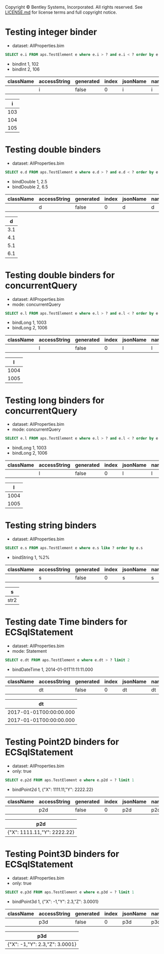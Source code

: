 Copyright © Bentley Systems, Incorporated. All rights reserved. See [LICENSE.md](../../../../LICENSE.md) for license terms and full copyright notice.

# Testing integer binder

- dataset: AllProperties.bim

```sql
SELECT e.i FROM aps.TestElement e where e.i > ? and e.i < ? order by e.i
```

- bindInt 1, 102
- bindInt 2, 106

| className | accessString | generated | index | jsonName | name | extendedType | typeName | type |
| --------- | ------------ | --------- | ----- | -------- | ---- | ------------ | -------- | ---- |
|           | i            | false     | 0     | i        | i    | undefined    | int      | Int  |

| i   |
| --- |
| 103 |
| 104 |
| 105 |

# Testing double binders

- dataset: AllProperties.bim

```sql
SELECT e.d FROM aps.TestElement e where e.d > ? and e.d < ? order by e.d
```

- bindDouble 1, 2.5
- bindDouble 2, 6.5

| className | accessString | generated | index | jsonName | name | extendedType | typeName | type   |
| --------- | ------------ | --------- | ----- | -------- | ---- | ------------ | -------- | ------ |
|           | d            | false     | 0     | d        | d    | undefined    | double   | Double |

| d   |
| --- |
| 3.1 |
| 4.1 |
| 5.1 |
| 6.1 |

# Testing double binders for concurrentQuery

- dataset: AllProperties.bim
- mode: concurrentQuery

```sql
SELECT e.l FROM aps.TestElement e where e.l > ? and e.l < ? order by e.l
```

- bindLong 1, 1003
- bindLong 2, 1006

| className | accessString | generated | index | jsonName | name | extendedType | typeName | type  |
| --------- | ------------ | --------- | ----- | -------- | ---- | ------------ | -------- | ----- |
|           | l            | false     | 0     | l        | l    | undefined    | long     | Int64 |

| l    |
| ---- |
| 1004 |
| 1005 |

# Testing long binders for concurrentQuery

- dataset: AllProperties.bim
- mode: concurrentQuery

```sql
SELECT e.l FROM aps.TestElement e where e.l > ? and e.l < ? order by e.l
```

- bindLong 1, 1003
- bindLong 2, 1006

| className | accessString | generated | index | jsonName | name | extendedType | typeName | type  |
| --------- | ------------ | --------- | ----- | -------- | ---- | ------------ | -------- | ----- |
|           | l            | false     | 0     | l        | l    | undefined    | long     | Int64 |

| l    |
| ---- |
| 1004 |
| 1005 |

# Testing string binders

- dataset: AllProperties.bim

```sql
SELECT e.s FROM aps.TestElement e where e.s like ? order by e.s
```

- bindString 1, %2%

| className | accessString | generated | index | jsonName | name | extendedType | typeName | type   |
| --------- | ------------ | --------- | ----- | -------- | ---- | ------------ | -------- | ------ |
|           | s            | false     | 0     | s        | s    | undefined    | string   | String |

| s    |
| ---- |
| str2 |

# Testing date Time binders for ECSqlStatement

- dataset: AllProperties.bim
- mode: Statement

```sql
SELECT e.dt FROM aps.TestElement e where e.dt > ? limit 2
```

- bindDateTime 1, 2014-01-01T11:11:11.000

| className | accessString | generated | index | jsonName | name | extendedType | typeName | type     |
| --------- | ------------ | --------- | ----- | -------- | ---- | ------------ | -------- | -------- |
|           | dt           | false     | 0     | dt       | dt   | undefined    | dateTime | DateTime |

| dt                      |
| ----------------------- |
| 2017-01-01T00:00:00.000 |
| 2017-01-01T00:00:00.000 |

# Testing Point2D binders for ECSqlStatement

- dataset: AllProperties.bim
- only: true

```sql
SELECT e.p2d FROM aps.TestElement e where e.p2d = ? limit 1
```

- bindPoint2d 1, {"X": 1111.11,"Y": 2222.22}

| className | accessString | generated | index | jsonName | name | extendedType | typeName | type    |
| --------- | ------------ | --------- | ----- | -------- | ---- | ------------ | -------- | ------- |
|           | p2d          | false     | 0     | p2d      | p2d  | undefined    | point2d  | Point2d |

| p2d                         |
| --------------------------- |
| {"X": 1111.11,"Y": 2222.22} |

# Testing Point3D binders for ECSqlStatement

- dataset: AllProperties.bim
- only: true

```sql
SELECT e.p3d FROM aps.TestElement e where e.p3d = ? limit 1
```

- bindPoint3d 1, {"X": -1,"Y": 2.3,"Z": 3.0001}

| className | accessString | generated | index | jsonName | name | extendedType | typeName | type    |
| --------- | ------------ | --------- | ----- | -------- | ---- | ------------ | -------- | ------- |
|           | p3d          | false     | 0     | p3d      | p3d  | undefined    | point3d  | Point3d |

| p3d                            |
| ------------------------------ |
| {"X": -1,"Y": 2.3,"Z": 3.0001} |
